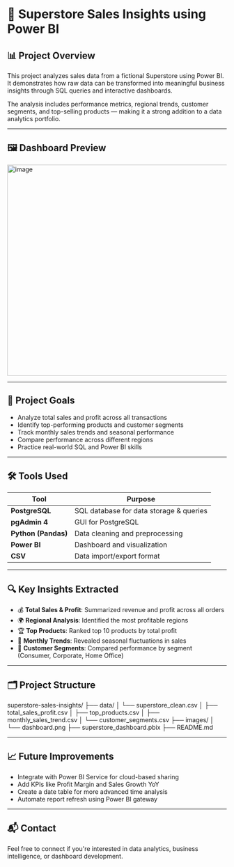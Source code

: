 # 🛒 Superstore Sales Insights using Power BI

## 📊 Project Overview

This project analyzes sales data from a fictional Superstore using Power BI. It demonstrates how raw data can be transformed into meaningful business insights through SQL queries and interactive dashboards.

The analysis includes performance metrics, regional trends, customer segments, and top-selling products — making it a strong addition to a data analytics portfolio.

---
## 🖼️ Dashboard Preview

<img width="938" height="485" alt="image" src="https://github.com/user-attachments/assets/3e2d4391-b3de-4cfd-b1d1-6c15ecc5a94a" />

---

## 🎯 Project Goals

- Analyze total sales and profit across all transactions
- Identify top-performing products and customer segments
- Track monthly sales trends and seasonal performance
- Compare performance across different regions
- Practice real-world SQL and Power BI skills

---

## 🛠️ Tools Used

| Tool            | Purpose                                |
|-----------------|----------------------------------------|
| **PostgreSQL**  | SQL database for data storage & queries|
| **pgAdmin 4**   | GUI for PostgreSQL                     |
| **Python (Pandas)** | Data cleaning and preprocessing      |
| **Power BI**    | Dashboard and visualization            |
| **CSV**         | Data import/export format              |

---

## 🔍 Key Insights Extracted

- 💰 **Total Sales & Profit**: Summarized revenue and profit across all orders
- 🌍 **Regional Analysis**: Identified the most profitable regions
- 🏆 **Top Products**: Ranked top 10 products by total profit
- 📆 **Monthly Trends**: Revealed seasonal fluctuations in sales
- 👥 **Customer Segments**: Compared performance by segment (Consumer, Corporate, Home Office)

---

## 🗂️ Project Structure
superstore-sales-insights/
├── data/
│ └── superstore_clean.csv
│ ├── total_sales_profit.csv
│ ├── top_products.csv
│ ├── monthly_sales_trend.csv
│ └── customer_segments.csv
├── images/
│ └── dashboard.png
├── superstore_dashboard.pbix
├── README.md

---

## 📈 Future Improvements

- Integrate with Power BI Service for cloud-based sharing
- Add KPIs like Profit Margin and Sales Growth YoY
- Create a date table for more advanced time analysis
- Automate report refresh using Power BI gateway

---

## 📬 Contact

Feel free to connect if you're interested in data analytics, business intelligence, or dashboard development.

